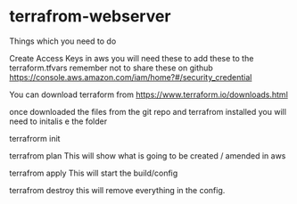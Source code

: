# terrafrom-webserver

Things which you need to do 

Create Access Keys in aws you will need these to add these to the terraform.tfvars remember not to share these on github 
https://console.aws.amazon.com/iam/home?#/security_credential

You can download terraform from 
https://www.terraform.io/downloads.html

once downloaded the files from the git repo and terrafrom installed you will need to initalis
e the folder 

terrafrorm init 

terrafrom plan 
This will show what is going to be created / amended in aws 

terrafrom apply 
This will start the build/config 

terrafrom destroy 
this will remove everything in the config. 

